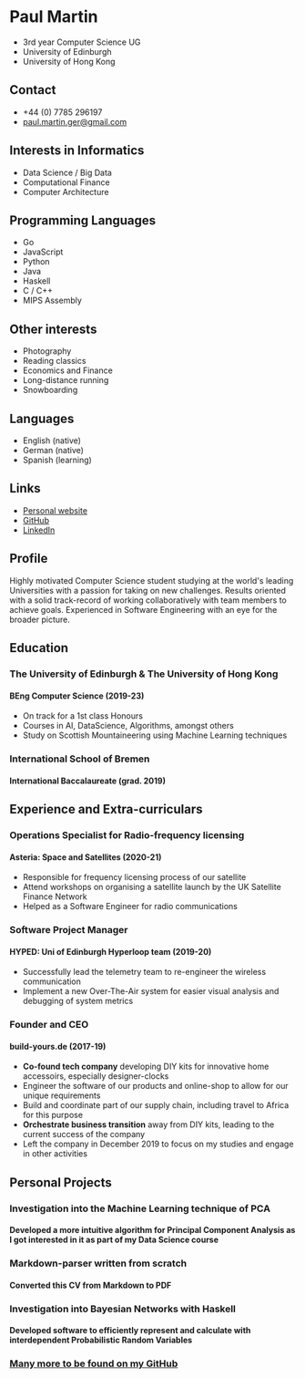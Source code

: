# Paul Martin


<div class="head">

- 3rd year Computer Science UG
- University of Edinburgh
- University of Hong Kong

</div>


<section class="left">

## Contact
- +44 (0) 7785 296197
- [paul.martin.ger@gmail.com](mailto:paul.martin.ger@gmail.com)

## Interests in Informatics
- Data Science / Big Data
- Computational Finance
- Computer Architecture

## Programming Languages
- Go
- JavaScript
- Python
- Java
- Haskell
- C / C++
- MIPS Assembly

## Other interests
- Photography
- Reading classics
- Economics and Finance
- Long-distance running
- Snowboarding

## Languages
- English (native)
- German (native)
- Spanish (learning)

## Links
- [Personal website](https://paulmartin.io)
- [GitHub](https://github.com/notpaulmartin)
- [LinkedIn](https://linkedin/in/notpaulmartin)

</section>



<section class="right">

## Profile
Highly motivated Computer Science student studying at the world's leading Universities with a passion for taking on new challenges. Results oriented with a solid track-record of working collaboratively with team members to achieve goals. Experienced in Software Engineering with an eye for the broader picture.

## Education

### The University of Edinburgh & The University of Hong Kong
#### BEng Computer Science (2019-23)
- On track for a 1st class Honours
- Courses in AI, DataScience, Algorithms, amongst others
- Study on Scottish Mountaineering using Machine Learning techniques

### International School of Bremen
#### International Baccalaureate (grad. 2019)


## Experience and Extra-curriculars

### Operations Specialist for Radio-frequency licensing
#### Asteria: Space and Satellites (2020-21)
- Responsible for frequency licensing process of our satellite
- Attend workshops on organising a satellite launch by the UK Satellite Finance Network
- Helped as a Software Engineer for radio communications

### Software Project Manager
#### HYPED: Uni of Edinburgh Hyperloop team (2019-20)
- Successfully lead the telemetry team to re-engineer the wireless communication
- Implement a new Over-The-Air system for easier visual analysis and debugging of system metrics

### Founder and CEO
#### build-yours.de (2017-19)
- **Co-found tech company** developing DIY kits for innovative home accessoirs, especially designer-clocks
- Engineer the software of our products and online-shop to allow for our unique requirements
- Build and coordinate part of our supply chain, including travel to Africa for this purpose
- **Orchestrate business transition** away from DIY kits, leading to the current success of the company
- Left the company in December 2019 to focus on my studies and engage in other activities


## Personal Projects
### Investigation into the Machine Learning technique of PCA
#### Developed a more intuitive algorithm for Principal Component Analysis as I got interested in it as part of my Data Science course

### Markdown-parser written from scratch
#### Converted this CV from Markdown to PDF

### Investigation into Bayesian Networks with Haskell
#### Developed software to efficiently represent and calculate with interdependent Probabilistic Random Variables

### [Many more to be found on my GitHub](https://github.com/notpaulmartin)

</section>
